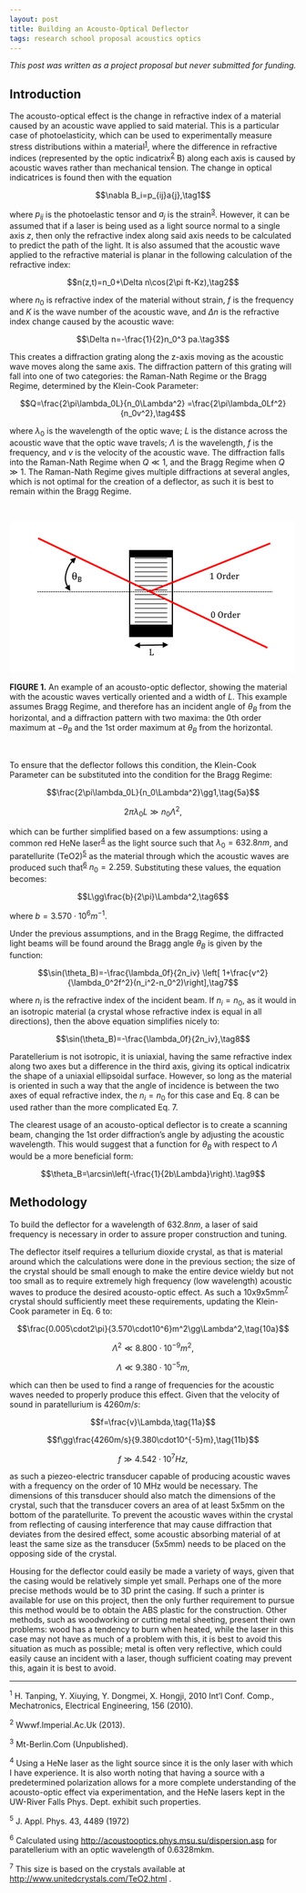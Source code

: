 ```yaml
---
layout: post
title: Building an Acousto-Optical Deflector
tags: research school proposal acoustics optics
---
```


*This post was written as a project proposal but never submitted for funding.*

## Introduction

The acousto-optical effect is the change in refractive index of a material
caused by an acoustic wave applied to said material. This is a particular case
of photoelasticity, which can be used to experimentally measure stress
distributions within a material<sup><a href="#1">1</a></sup>, where the
difference in refractive indices (represented by the optic
indicatrix<sup><a href="#2">2</a></sup> B) along each axis is caused by acoustic
waves rather than mechanical tension. The change in optical indicatrices is
found then with the equation

$$\nabla B_i=p_{ij}a{j},\tag1$$

where $p_{ij}$ is the photoelastic tensor and $a_j$ is the
strain<sup><a href="#3">3</a></sup>. However, it can be assumed that if a laser
is being used as a light source normal to a single axis $z$, then only the
refractive index along said axis needs to be calculated to predict the path of
the light. It is also assumed that the acoustic wave applied to the refractive
material is planar in the following calculation of the refractive index:

$$n(z,t)=n_0+\Delta n\cos(2\pi ft-Kz),\tag2$$

where $n_0$ is refractive index of the material without strain, $f$ is the
frequency and $K$ is the wave number of the acoustic wave, and $\Delta n$ is the
refractive index change caused by the acoustic wave:

$$\Delta n=-\frac{1}{2}n_0^3 pa.\tag3$$

This creates a diffraction grating along the z-axis moving as the acoustic wave
moves along the same axis. The diffraction pattern of this grating will fall
into one of two categories: the Raman-Nath Regime or the Bragg Regime,
determined by the Klein-Cook Parameter:

$$Q=\frac{2\pi\lambda_0L}{n_0\Lambda^2}
    =\frac{2\pi\lambda_0Lf^2}{n_0v^2},\tag4$$

where $\lambda_0$ is the wavelength of the optic wave; $L$ is the distance
across the acoustic wave that the optic wave travels; $\Lambda$ is the
wavelength, $f$ is the frequency, and $v$ is the velocity of the acoustic wave.
The diffraction falls into the Raman-Nath Regime when $Q\ll 1$, and the Bragg
Regime when $Q\gg 1$. The Raman-Nath Regime gives multiple diffractions at
several angles, which is not optimal for the creation of a deflector, as such it
is best to remain within the Bragg Regime.

<br>

![An acousto-optical deflector](/assets/img/ao.png)

**FIGURE 1.** An example of an acousto-optic deflector, showing the material
with the acoustic waves vertically oriented and a width of $L$. This example
assumes Bragg Regime, and therefore has an incident angle of $\theta_B$ from the
horizontal, and a diffraction pattern with two maxima: the 0th order maximum at
$-\theta_B$ and the 1st order maximum at $\theta_B$ from the horizontal.

<br>

To ensure that the deflector follows this condition, the Klein-Cook Parameter
can be substituted into the condition for the Bragg Regime:

$$\frac{2\pi\lambda_0L}{n_0\Lambda^2}\gg1,\tag{5a}$$

$$2\pi\lambda_0L\gg n_0\Lambda^2,\tag{5b}$$

which can be further simplified based on a few assumptions: using a common red
HeNe laser<sup><a href="#4">4</a></sup> as the light source such that
$\lambda_0 = 632.8nm$, and paratellurite (TeO2)<sup><a href="#5">5</a></sup> as
the material through which the acoustic waves are produced such
that<sup><a href="#6">6</a></sup> $n_0 = 2.259$. Substituting these values, the
equation becomes:

$$L\gg\frac{b}{2\pi}\Lambda^2,\tag6$$

where $b = 3.570\cdot10^6 m^{-1}$.

Under the previous assumptions, and in the Bragg Regime, the diffracted light
beams will be found around the Bragg angle $\theta_B$ is given by the function:

$$\sin(\theta_B)=-\frac{\lambda_0f}{2n_iv}
\left[ 1+\frac{v^2}{\lambda_0^2f^2}(n_i^2-n_0^2)\right],\tag7$$

where $n_i$ is the refractive index of the incident beam. If $n_i=n_0$, as it
would in an isotropic material (a crystal whose refractive index is equal in all
directions), then the above equation simplifies nicely to:

$$\sin(\theta_B)=-\frac{\lambda_0f}{2n_iv},\tag8$$

Paratellerium is not isotropic, it is uniaxial, having the same refractive index
along two axes but a difference in the third axis, giving its optical indicatrix
the shape of a uniaxial ellipsoidal surface. However, so long as the material is
oriented in such a way that the angle of incidence is between the two axes of
equal refractive index, the $n_i=n_0$ for this case and Eq. 8 can be used rather
than the more complicated Eq. 7.

The clearest usage of an acousto-optical deflector is to create a scanning beam,
changing the 1st order diffraction’s angle by adjusting the acoustic wavelength.
This would suggest that a function for $\theta_B$ with respect to $\Lambda$
would be a more beneficial form:

$$\theta_B=\arcsin\left(-\frac{1}{2b\Lambda}\right).\tag9$$

## Methodology

To build the deflector for a wavelength of $632.8nm$, a laser of said frequency
is necessary in order to assure proper construction and tuning.

The deflector itself requires a tellurium dioxide crystal, as that is material
around which the calculations were done in the previous section; the size of the
crystal should be small enough to make the entire device wieldy but not too
small as to require extremely high frequency (low wavelength) acoustic waves to
produce the desired acousto-optic effect. As such a
10x9x5mm<sup><a href="#7">7</a></sup> crystal should sufficiently meet these
requirements, updating the Klein-Cook parameter in Eq. 6 to:

$$\frac{0.005\cdot2\pi}{3.570\cdot10^6}m^2\gg\Lambda^2,\tag{10a}$$

$$\Lambda^2\ll8.800\cdot10^{-9}m^2,\tag{10b}$$

$$\Lambda\ll9.380\cdot10^{-5}m,\tag{10c}$$

which can then be used to find a range of frequencies for the acoustic waves
needed to properly produce this effect. Given that the velocity of sound in
paratellurium is $4260m/s$:

$$f=\frac{v}\Lambda,\tag{11a}$$

$$f\gg\frac{4260m/s}{9.380\cdot10^{-5}m},\tag{11b}$$

$$f\gg 4.542\cdot10^7Hz,\tag{11c}$$

as such a piezeo-electric transducer capable of producing acoustic waves with a
frequency on the order of 10 MHz would be necessary. The dimensions of this
transducer should also match the dimensions of the crystal, such that the
transducer covers an area of at least 5x5mm on the bottom of the paratellurite.
To prevent the acoustic waves within the crystal from reflecting of causing
interference that may cause diffraction that deviates from the desired effect,
some acoustic absorbing material of at least the same size as the transducer
(5x5mm) needs to be placed on the opposing side of the crystal.

Housing for the deflector could easily be made a variety of ways, given that the
casing would be relatively simple yet small. Perhaps one of the more precise
methods would be to 3D print the casing. If such a printer is available for use
on this project, then the only further requirement to pursue this method would
be to obtain the ABS plastic for the construction. Other methods, such as
woodworking or cutting metal sheeting, present their own problems: wood has a
tendency to burn when heated, while the laser in this case may not have as much
of a problem with this, it is best to avoid this situation as much as possible;
metal is often very reflective, which could easily cause an incident with a
laser, though sufficient coating may prevent this, again it is best to avoid.

---

<sup><a name="1">1</a></sup> H. Tanping, Y. Xiuying, Y. Dongmei, X. Hongji, 2010
Int’l Conf. Comp., Mechatronics, Electrical Engineering, 156 (2010).

<sup><a name="2">2</a></sup> Wwwf.Imperial.Ac.Uk (2013).

<sup><a name="3">3</a></sup> Mt-Berlin.Com (Unpublished).

<sup><a name="4">4</a></sup> Using a HeNe laser as the light source since it is
the only laser with which I have experience. It is also worth noting that having
a source with a predetermined polarization allows for a more complete
understanding of the acousto-optic effect via experimentation, and the HeNe
lasers kept in the UW-River Falls Phys. Dept. exhibit such properties.

<sup><a name="5">5</a></sup> J. Appl. Phys. 43, 4489 (1972)

<sup><a name="6">6</a></sup> Calculated using
http://acoustooptics.phys.msu.su/dispersion.asp for paratellerium with an optic
wavelength of 0.6328mkm.

<sup><a name="7">7</a></sup> This size is based on the crystals available at
http://www.unitedcrystals.com/TeO2.html .
